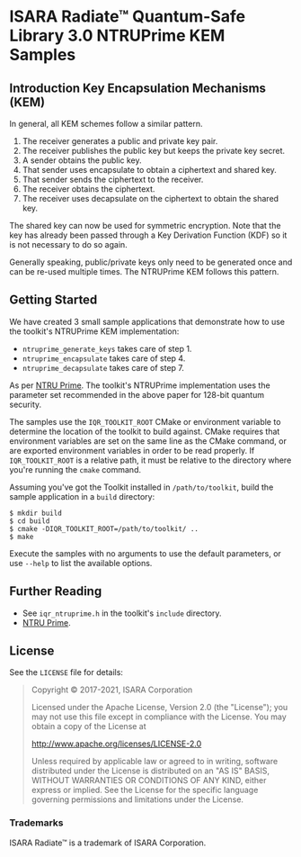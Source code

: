 # ISARA Radiate™ Quantum-Safe Library 3.0 NTRUPrime KEM Samples

## Introduction Key Encapsulation Mechanisms (KEM)

In general, all KEM schemes follow a similar pattern.

1.  The receiver generates a public and private key pair.
2.  The receiver publishes the public key but keeps the private key secret.
3.  A sender obtains the public key.
4.  That sender uses encapsulate to obtain a ciphertext and shared key.
5.  That sender sends the ciphertext to the receiver.
6.  The receiver obtains the ciphertext.
7.  The receiver uses decapsulate on the ciphertext to obtain the shared key.

The shared key can now be used for symmetric encryption. Note that the key has
already been passed through a Key Derivation Function (KDF) so it is not
necessary to do so again.

Generally speaking, public/private keys only need to be generated once and can
be re-used multiple times. The NTRUPrime KEM follows this pattern.

## Getting Started

We have created 3 small sample applications that demonstrate how to use the
toolkit's NTRUPrime KEM implementation:

* `ntruprime_generate_keys` takes care of step 1.
* `ntruprime_encapsulate` takes care of step 4.
* `ntruprime_decapsulate` takes care of step 7.

As per [NTRU Prime](https://eprint.iacr.org/2016/461).
The toolkit's NTRUPrime implementation uses the parameter set recommended in
the above paper for 128-bit quantum security.

The samples use the `IQR_TOOLKIT_ROOT` CMake or environment variable to
determine the location of the toolkit to build against. CMake requires that
environment variables are set on the same line as the CMake command, or are
exported environment variables in order to be read properly. If
`IQR_TOOLKIT_ROOT` is a relative path, it must be relative to the directory
where you're running the `cmake` command.

Assuming you've got the Toolkit installed in `/path/to/toolkit`, build the
sample application in a `build` directory:

```
$ mkdir build
$ cd build
$ cmake -DIQR_TOOLKIT_ROOT=/path/to/toolkit/ ..
$ make
```

Execute the samples with no arguments to use the default parameters, or use
`--help` to list the available options.

## Further Reading

* See `iqr_ntruprime.h` in the toolkit's `include` directory.
* [NTRU Prime](https://eprint.iacr.org/2016/461).

## License

See the `LICENSE` file for details:

> Copyright © 2017-2021, ISARA Corporation
> 
> Licensed under the Apache License, Version 2.0 (the "License");
> you may not use this file except in compliance with the License.
> You may obtain a copy of the License at
> 
> http://www.apache.org/licenses/LICENSE-2.0
> 
> Unless required by applicable law or agreed to in writing, software
> distributed under the License is distributed on an "AS IS" BASIS,
> WITHOUT WARRANTIES OR CONDITIONS OF ANY KIND, either express or implied.
> See the License for the specific language governing permissions and
> limitations under the License.

### Trademarks

ISARA Radiate™ is a trademark of ISARA Corporation.
